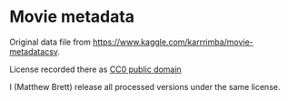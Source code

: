 # Movie metadata

Original data file from <https://www.kaggle.com/karrrimba/movie-metadatacsv>.

License recorded there as [CC0 public
domain](https://www.kaggle.com/karrrimba/movie-metadatacsv/metadata)

I (Matthew Brett) release all processed versions under the same license.
